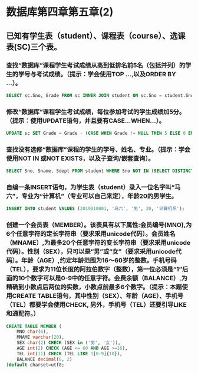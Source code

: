 # 数据库第四章第五章(2)

## 已知有学生表（student）、课程表（course）、选课表(SC)三个表。

### 查找“数据库”课程学生考试成绩从高到低排名前5名（包括并列）的学生的学号与考试成绩。（提示：学会使用TOP …,以及ORDER BY …）。

```sql
SELECT sc.Sno, Grade FROM sc INNER JOIN student ON sc.Sno = student.Sno INNER JOIN course ON sc.Cno = course.Cno WHERE Cname = '数据库系统原理与应用' GROUP BY Sno ORDER BY Grade DESC LIMIT 5 ;
```

### 修改“数据库”课程学生考试成绩，每位参加考试的学生成绩加5分。（提示：使用UPDATE语句，并且要有CASE…WHEN…）。

```sql
UPDATE sc SET Grade = Grade - (CASE WHEN Grade != NULL THEN 5 ELSE 0 END) WHERE Cno = (SELECT Cno FROM course WHERE Cname = '数据库系统原理与应用');
```

### 查找没有选修“数据库”课程的学生的学号、姓名、专业。（提示：学会使用NOT IN 或NOT EXISTS，以及子查询/嵌套查询）。

```sql
SELECT Sno, Sname, Sdept FROM student WHERE Sno NOT IN (SELECT DISTINCT Sno FROM sc WHERE Cno NOT IN (SELECT Cno FROM course WHERE Cname = '数据库系统原理与应用'));
```



### 自编一条INSERT语句，为学生表（student）录入一位名字叫“马六”，专业为“计算机”（专业可以自己来定），年龄20的男学生。

```sql
INSERT INTO student VALUES (2019010001, '马六', '男', 20, '计算机系');
```

###  创建一个会员表（MEMBER）。该表具有以下属性:会员编号(MNO),为6个任意字符的定长字符串（要求采用unicode代码）。会员姓名（MNAME）,为最多20个任意字符的变长字符串（要求采用unicode代码）。性别（SEX），只可以是“男”或“女”（要求采用unicode代码）。年龄（AGE）,约定年龄范围为16～60岁的整数。手机号码（TEL），要求为11位长度的阿拉伯数字（整数），第一位必须是“1”后面的10个数字可以是0-9中的任意字符。会费余额（BALANCE）,为精确到小数点后两位的实数，小数点前最多6个数字。（提示：本题使用CREATE TABLE语句，其中性别（SEX）、年龄（AGE）、手机号（TEL）都要学会使用CHECK, 另外，手机号（TEL）还要引导LIKE和通配符。）

```sql
CREATE TABLE MEMBER (
    MNO char(6),
    MNAME varchar(20),
    SEX char(2) CHECK (SEX in ('男', '女')),
    AGE int(2) CHECK (AGE <= 60 AND AGE >=16),
    TEL int(11) CHECK (TEL LIKE 1[0-9]{10}),
    BALANCE decimal(8, 2)
)default charset=utf8;
```

